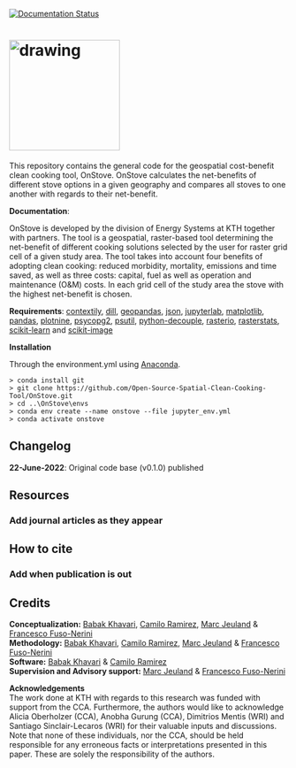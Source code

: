 [![Documentation Status](https://readthedocs.org/projects/onstove-documentation/badge/?version=latest)](https://onstove-documentation.readthedocs.io/en/latest/?badge=latest)

# <img src="https://user-images.githubusercontent.com/12953752/178504166-47821216-ea94-4241-8b4c-5c6f19a460ec.svg" alt="drawing" style="width:200px"/>

This repository contains the general code for the geospatial cost-benefit clean cooking tool, OnStove. OnStove calculates the net-benefits of different stove options in a given geography and compares all stoves to one another with regards to their net-benefit.

**Documentation**: 

OnStove is developed by the division of Energy Systems at KTH together with partners. The tool is a geospatial, raster-based tool determining the net-benefit of different cooking solutions selected by the user for raster grid cell of a given study area. The tool takes into account four benefits of adopting clean cooking: reduced morbidity, mortality, emissions and time saved, as well as three costs: capital, fuel as well as operation and maintenance (O&M) costs. In each grid cell of the study area the stove with the highest net-benefit is chosen.

**Requirements**: [contextily](https://contextily.readthedocs.io/en/latest/), [dill](https://dill.readthedocs.io/en/latest/dill.html), [geopandas](https://geopandas.org/en/stable/), [json](https://docs.python.org/3/library/json.html), [jupyterlab](https://jupyterlab.readthedocs.io/en/stable/), [matplotlib](https://matplotlib.org/), [pandas](https://pandas.pydata.org/), [plotnine](https://plotnine.readthedocs.io/en/stable/), [psycopg2](https://www.psycopg.org/docs/), [psutil](https://psutil.readthedocs.io/en/latest/), [python-decouple](https://pypi.org/project/python-decouple/), [rasterio](https://rasterio.readthedocs.io/en/latest/), [rasterstats](https://pythonhosted.org/rasterstats/manual.html), [scikit-learn](https://scikit-learn.org/stable/) and [scikit-image](https://scikit-image.org/)

**Installation** 

Through the environment.yml using [Anaconda](https://www.anaconda.com/distribution/). 

```
> conda install git
> git clone https://github.com/Open-Source-Spatial-Clean-Cooking-Tool/OnStove.git
> cd ..\OnStove\envs
> conda env create --name onstove --file jupyter_env.yml
> conda activate onstove
```

## Changelog
**22-June-2022**: Original code base (v0.1.0) published

## Resources

### Add journal articles as they appear

## How to cite

### Add when publication is out

## Credits

**Conceptualization:** [Babak Khavari](https://github.com/babakkhavari), [Camilo Ramirez](https://github.com/orgs/Open-Source-Spatial-Clean-Cooking-Tool/people/camiloramirezgo), [Marc Jeuland](https://globalhealth.duke.edu/people/jeuland-marc) & [Francesco Fuso-Nerini](https://www.kth.se/profile/ffn) <br />
**Methodology:** [Babak Khavari](https://github.com/babakkhavari), [Camilo Ramirez](https://github.com/orgs/Open-Source-Spatial-Clean-Cooking-Tool/people/camiloramirezgo), [Marc Jeuland](https://globalhealth.duke.edu/people/jeuland-marc) & [Francesco Fuso-Nerini](https://www.kth.se/profile/ffn) <br />
**Software:** [Babak Khavari](https://github.com/babakkhavari) & [Camilo Ramirez](https://github.com/orgs/Open-Source-Spatial-Clean-Cooking-Tool/people/camiloramirezgo) <br />
**Supervision and Advisory support:** [Marc Jeuland](https://globalhealth.duke.edu/people/jeuland-marc) & [Francesco Fuso-Nerini](https://www.kth.se/profile/ffn)<br />

**Acknowledgements** <br />
The work done at KTH with regards to this research was funded with support from the CCA. Furthermore, the authors would like to acknowledge Alicia Oberholzer (CCA), Anobha Gurung (CCA), Dimitrios Mentis (WRI) and Santiago Sinclair-Lecaros (WRI) for their valuable inputs and discussions. Note that none of these individuals, nor the CCA, should be held responsible for any erroneous facts or interpretations presented in this paper. These are solely the responsibility of the authors. 


